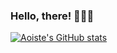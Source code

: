 ### Hello, there! 🍭👻🥕

[![Aoiste's GitHub stats](https://github-readme-stats.vercel.app/api?username=aoiste)](https://github.com/anuraghazra/github-readme-stats)

<!--
**ztytotoro/ztytotoro** is a ✨ _special_ ✨ repository because its `README.md` (this file) appears on your GitHub profile.

Here are some ideas to get you started:

- 🔭 I’m currently working on ...
- 🌱 I’m currently learning ...
- 👯 I’m looking to collaborate on ...
- 🤔 I’m looking for help with ...
- 💬 Ask me about ...
- 📫 How to reach me: ...
- 😄 Pronouns: ...
- ⚡ Fun fact: ...
-->
